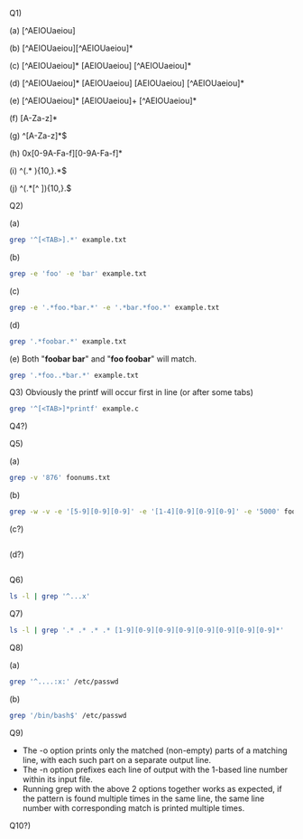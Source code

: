 Q1)

(a) [^AEIOUaeiou]

(b) [^AEIOUaeiou][^AEIOUaeiou]*

(c) [^AEIOUaeiou]\* [AEIOUaeiou] [^AEIOUaeiou]\*

(d) [^AEIOUaeiou]\* [AEIOUaeiou] [AEIOUaeiou] [^AEIOUaeiou]\*

(e) [^AEIOUaeiou]\* [AEIOUaeiou]+ [^AEIOUaeiou]\*

(f) [A-Za-z]*

(g) ^[A-Za-z]*$

(h) 0x[0-9A-Fa-f][0-9A-Fa-f]\*

(i) ^(.* ){10,}.*$

(j) ^(.*[^ ]){10,}.$

Q2)

(a) 
```bash
grep '^[<TAB>].*' example.txt
```
(b) 
```bash
grep -e 'foo' -e 'bar' example.txt
```
(c) 
```bash
grep -e '.*foo.*bar.*' -e '.*bar.*foo.*' example.txt
```
(d) 
```bash
grep '.*foobar.*' example.txt
```
(e) Both "**foobar bar**" and "**foo foobar**" will match.
```bash
grep '.*foo..*bar.*' example.txt
```

Q3) Obviously the printf will occur first in line (or after some tabs)
```bash
grep '^[<TAB>]*printf' example.c
```

Q4?)

Q5)

(a) 
```bash
grep -v '876' foonums.txt
```
(b) 
```bash
grep -w -v -e '[5-9][0-9][0-9]' -e '[1-4][0-9][0-9][0-9]' -e '5000' foonums.txt
```
(c?) 
```grep

```
(d?)
```grep

```

Q6)
```bash
ls -l | grep '^...x'
```

Q7)
```bash
ls -l | grep '.* .* .* .* [1-9][0-9][0-9][0-9][0-9][0-9][0-9][0-9]*'
```

Q8)

(a)
```bash
grep '^....:x:' /etc/passwd
```

(b)
```bash
grep '/bin/bash$' /etc/passwd
```

Q9)

- The -o option prints only the matched (non-empty) parts of a matching line, with each such part on a separate output line.
- The -n option prefixes each line of output with the 1-based line number within its input file.
- Running grep with the above 2 options together works as expected, if the pattern is found multiple times in the same line, the same line number with corresponding match is printed multiple times. 


Q10?)

